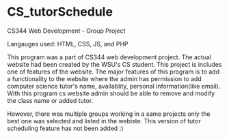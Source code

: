# CS_tutorSchedule
CS344 Web Development - Group Project 

Langauges used: HTML, CSS, JS, and PHP

This program was a part of CS344 web development project. The actual website had been created by the WSU's CS student. This project is 
includes one of features of the website. The major features of this program is to add a functionality to the website where the admin has
permission to add computer science tutor's name, availablity, personal information(like email). With this program cs website admin should be 
able to remove and modify the class name or added tutor. 

However, there was multiple groups working in a same projects only the best one was selected and listed in the webiste. This version of 
tutor scheduling feature has not been added :)
